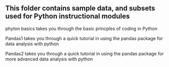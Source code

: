 ## This folder contains sample data, and subsets used for Python instructional modules
phyton basics takes you through the basic princples of coding in Python

Pandas1 takes you through a quick tutorial in using the pandas package for data analysis with python

Pandas2 takes you through a quick tutorial in using the pandas package for more advanced data analysis with python
